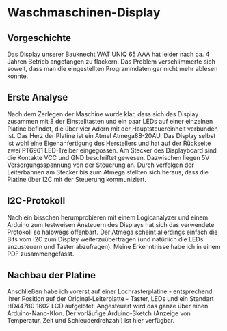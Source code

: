 # Waschmaschinen-Display
## Vorgeschichte
Das Display unserer Bauknecht WAT UNIQ 65 AAA hat leider nach ca. 4 Jahren Betrieb angefangen zu flackern. Das Problem verschlimmerte sich soweit, dass man die eingestellten Programmdaten gar nicht mehr ablesen konnte.

## Erste Analyse
Nach dem Zerlegen der Maschine wurde klar, dass sich das Display zusammen mit 8 der Einstelltasten und ein paar LEDs auf einer einzelnen Platine befindet, die über vier Adern mit der Hauptsteuereinheit verbunden ist. Das Herz der Platine ist ein Atmel Atmega88-20AU. Das Display selbst ist wohl eine Eigenanfertigung des Herstellers und hat auf der Rückseite zwei PT6961 LED-Treiber eingegossen. Am Stecker des Displayboard sind die Kontakte VCC und GND beschriftet gewesen. Dazwischen liegen 5V Versorgungsspannung von der Steuerung an. Durch verfolgen der Leiterbahnen am Stecker bis zum Atmega stellten sich heraus, dass die Platine über I2C mit der Steuerung kommuniziert.

## I2C-Protokoll
Nach ein bisschen herumprobieren mit einem Logicanalyzer und einem Arduino zum testweisen Ansteuern des Displays hat sich das verwendete Protokoll so halbwegs offenbart. Der Atmega scheint allerdings einfach die Bits vom I2C zum Display weiterzuübertragen (und natürlich die LEDs anzusteuern und Taster abzufragen). Meine Erkenntnisse habe ich in einem PDF zusammengefasst.

## Nachbau der Platine
Anschließen habe ich vorerst auf einer Lochrasterplatine - entsprechend ihrer Position auf der Original-Leiterplatte - Taster, LEDs und ein Standart HD44780 1602 LCD aufgelötet. Angesteuert wird das ganze über einen Arduino-Nano-Klon. Der vorläufige Arduino-Sketch (Anzeige von Temperatur, Zeit und Schleuderdrehzahl) ist hier verfügbar.
